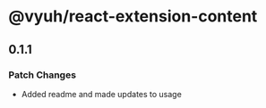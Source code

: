 # @vyuh/react-extension-content

## 0.1.1

### Patch Changes

- Added readme and made updates to usage
